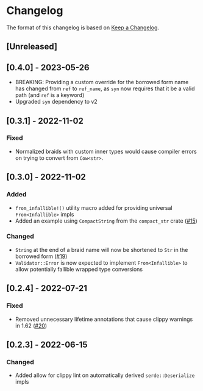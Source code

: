 # Changelog

The format of this changelog is based on [Keep a Changelog](https://keepachangelog.com/en/1.0.0/).

## [Unreleased]

## [0.4.0] - 2023-05-26

- BREAKING: Providing a custom override for the borrowed form name has changed from `ref` to
  `ref_name`, as `syn` now requires that it be a valid path (and `ref` is a keyword)
- Upgraded `syn` dependency to v2

## [0.3.1] - 2022-11-02

### Fixed

- Normalized braids with custom inner types would cause compiler errors on trying to convert from
  `Cow<str>`.

## [0.3.0] - 2022-11-02

### Added

- `from_infallible!()` utility macro added for providing universal `From<Infallible>` impls
- Added an example using `CompactString` from the `compact_str` crate ([#15])

### Changed

- `String` at the end of a braid name will now be shortened to `Str` in the borrowed form ([#19])
- `Validator::Error` is now expected to implement `From<Infallible>` to allow potentially
  fallible wrapped type conversions

[#15]: https://github.com/neoeinstein/aliri_braid/pull/15
[#19]: https://github.com/neoeinstein/aliri_braid/pull/19

## [0.2.4] - 2022-07-21

### Fixed

- Removed unnecessary lifetime annotations that cause clippy warnings in 1.62 ([#20])

[#20]: https://github.com/neoeinstein/aliri_braid/pull/20

## [0.2.3] - 2022-06-15

### Changed

- Added allow for clippy lint on automatically derived `serde::Deserialize` impls

<!--markdownlint-disable-file MD024 -->
